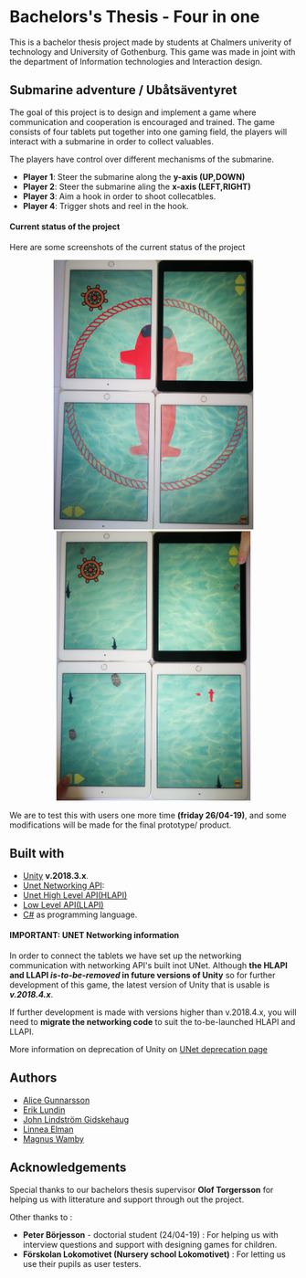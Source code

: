 # Bachelors's Thesis - Four in one
This is a bachelor thesis project made by students at Chalmers univerity of technology and University of Gothenburg.
This game was made in joint with the department of Information technologies and Interaction design.
## Submarine adventure / Ubåtsäventyret
The goal of this project is to design and implement a game where communication and cooperation is encouraged and trained.
The game consists of four tablets put together into one gaming field, the players will interact with a submarine in order to collect valuables.

The players have  control over different mechanisms of the submarine.
* **Player 1**: Steer the submarine along the **y-axis (UP,DOWN)**
* **Player 2**: Steer the submarine aling the **x-axis (LEFT,RIGHT)**
* **Player 3**: Aim a hook in order to shoot collecatbles.
* **Player 4**: Trigger shots and reel in the hook.

#### Current status of the project
Here are some screenshots of the current status of the project
<p align="center">
  <img src="https://github.com/GidZk/four-in-one/blob/master/media/puzzle%20screenshot%201.jpg" width="350" heigth ="450" title="Puzzle scene">
  <img src="https://github.com/GidZk/four-in-one/blob/master/media/gameplay%20screenshot%201.jpg" width="340" heigth ="400" title="Gameplay scene">
</p>

We are to test this with users one more time **(friday 26/04-19)**, and some modifications will be made for the final prototype/ product.


## Built with
* [Unity](https://unity.com/) **v.2018.3.x**.
* [Unet Networking API](https://docs.unity3d.com/Manual/UNet.html):
* [Unet High Level API(HLAPI)](https://docs.unity3d.com/Manual/UNetUsingHLAPI.html)
* [Low Level API(LLAPI)](https://docs.unity3d.com/Manual/UnityWebRequest-LLAPI.html)
* [C#](https://docs.microsoft.com/en-us/dotnet/csharp/) as programming language.

#### IMPORTANT: UNET Networking information

In order to connect the tablets we have set up the networking communication with networking API's built inot UNet. Although  **the HLAPI and LLAPI _is-to-be-removed_ in future versions of Unity** so for further development of this game, the latest version of Unity that is usable is **_v.2018.4.x_**. 

If further development is made with versions higher than v.2018.4.x, you will need to **migrate the networking code** to suit the to-be-launched HLAPI and LLAPI.

More information on deprecation of Unity on [UNet deprecation page](https://support.unity3d.com/hc/en-us/articles/360001252086-UNet-Deprecation-FAQ)
## Authors
* [Alice Gunnarsson](https://github.com/blackfisken)
* [Erik Lundin](https://github.com/erilundi)
* [John Lindström Gidskehaug](https://github.com/GidZk)
* [Linnea Elman](https://github.com/linneaelm)
* [Magnus Wamby](https://github.com/EmElw)



## Acknowledgements
Special thanks to our bachelors thesis supervisor **Olof Torgersson** for helping us with litterature and support through out the project.


Other thanks to :
* **Peter Börjesson** - doctorial student (24/04-19) : For helping us with interview questions and support with designing games for children.
* **Förskolan Lokomotivet (Nursery school Lokomotivet)** : For letting us use their pupils as user testers.
